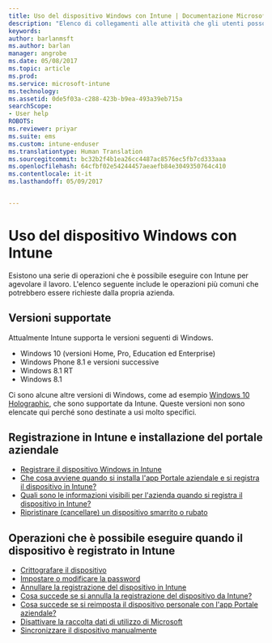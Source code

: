 ```yaml
---
title: Uso del dispositivo Windows con Intune | Documentazione Microsoft
description: "Elenco di collegamenti alle attività che gli utenti possono eseguire nel loro dispositivo Windows quando viene registrato in Intune"
keywords: 
author: barlanmsft
ms.author: barlan
manager: angrobe
ms.date: 05/08/2017
ms.topic: article
ms.prod: 
ms.service: microsoft-intune
ms.technology: 
ms.assetid: 0de5f03a-c288-423b-b9ea-493a39eb715a
searchScope:
- User help
ROBOTS: 
ms.reviewer: priyar
ms.suite: ems
ms.custom: intune-enduser
ms.translationtype: Human Translation
ms.sourcegitcommit: bc32b2f4b1ea26cc4487ac8576ec5fb7cd333aaa
ms.openlocfilehash: 64cfbf02e54244457aeaefb84e3049350764c410
ms.contentlocale: it-it
ms.lasthandoff: 05/09/2017


---
```


# <a name="using-your-windows-device-with-intune"></a>Uso del dispositivo Windows con Intune

Esistono una serie di operazioni che è possibile eseguire con Intune per agevolare il lavoro. L'elenco seguente include le operazioni più comuni che potrebbero essere richieste dalla propria azienda.

## <a name="supported-versions"></a>Versioni supportate

Attualmente Intune supporta le versioni seguenti di Windows.

* Windows 10 (versioni Home, Pro, Education ed Enterprise)
* Windows Phone 8.1 e versioni successive
* Windows 8.1 RT
* Windows 8.1

Ci sono alcune altre versioni di Windows, come ad esempio [Windows 10 Holographic](https://www.microsoft.com/hololens), che sono supportate da Intune. Queste versioni non sono elencate qui perché sono destinate a usi molto specifici.

## <a name="enrolling-into-intune-and-installing-the-company-portal"></a>Registrazione in Intune e installazione del portale aziendale

- [Registrare il dispositivo Windows in Intune](enroll-your-device-in-intune-windows.md)
- [Che cosa avviene quando si installa l'app Portale aziendale e si registra il dispositivo in Intune?](what-happens-if-you-install-the-company-portal-app-and-enroll-your-device-in-intune-windows.md)
- [Quali sono le informazioni visibili per l'azienda quando si registra il dispositivo in Intune?](what-info-can-your-company-see-when-you-enroll-your-device-in-intune.md)
- [Ripristinare (cancellare) un dispositivo smarrito o rubato](reset-erase-your-device-cpwebsite.md)

## <a name="things-you-can-do-when-your-device-is-enrolled-in-intune"></a>Operazioni che è possibile eseguire quando il dispositivo è registrato in Intune

- [Crittografare il dispositivo](encrypt-your-device-windows.md)
- [Impostare o modificare la password](set-or-change-your-password-windows.md)
- [Annullare la registrazione del dispositivo in Intune](unenroll-your-device-from-intune-windows.md)
- [Cosa succede se si annulla la registrazione del dispositivo da Intune?](what-happens-if-you-unenroll-your-device-from-intune-windows.md)
- [Cosa succede se si reimposta il dispositivo personale con l'app Portale aziendale?](what-happens-if-you-reset-your-device-using-the-company-portal-windows.md)
- [Disattivare la raccolta dati di utilizzo di Microsoft](turn-off-microsoft-usage-data-collection-windows.md)
- [Sincronizzare il dispositivo manualmente](sync-your-device-manually-windows.md)

